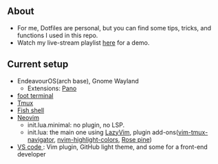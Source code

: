 ## About

- For me, Dotfiles are personal, but you can find some tips, tricks, and functions I used in this repo.
- Watch my live-stream playlist [here](https://www.youtube.com/playlist?list=PLcazFfFZIFPld0UvU7OxYl6ayyBJ6MvY7) for a demo.

## Current setup

- EndeavourOS(arch base), Gnome Wayland
  - Extensions: [Pano](https://github.com/oae/gnome-shell-pano)
- [foot terminal](./foot/foot.ini)
- [Tmux](./tmux/tmux.conf)
- [Fish shell](./fish/)
- [Neovim](./nvim/)
  - init.lua.minimal: no plugin, no LSP.
  - init.lua: the main one using [LazyVim](https://www.lazyvim.org/), plugin add-ons([vim-tmux-navigator](https://github.com/christoomey/vim-tmux-navigator), [nvim-highlight-colors](https://github.com/brenoprata10/nvim-highlight-colors), [Rose pine](https://github.com/rose-pine/neovim))
- [ VS code ](./profile.code-profile): Vim plugin, GitHub light theme, and some for a front-end developer
